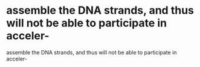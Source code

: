 # assemble the DNA strands, and thus will not be able to participate in acceler-

assemble the DNA strands, and thus will not be able to participate in acceler-